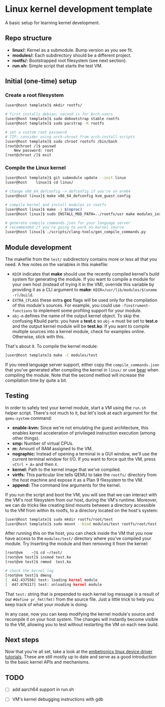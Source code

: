 # Linux kernel development template

A basic setup for learning kernel development.

## Repo structure

 - **linux/:** Kernel as a submodule. Bump version as you see fit.
 - **modules/:** Each subdirectory should be a different project.
 - **rootfs/:** Bootstrapped root filesystem (see next section).
 - **run.sh:** Simple script that starts the test VM.

## Initial (one-time) setup

### Create a root filesystem

```bash
[user@host template]$ mkdir rootfs/

# first installs debian; second is for Arch users
[user@host template]$ sudo debootstrap stable rootfs
[user@host template]$ sudo pacstrap -K rootfs

# set a custom root password
# TIP: consider using arch-chroot from arch-install-scripts
[user@host template]$ sudo chroot rootsfs /bin/bash
[root@chroot /]$ passwd
    New password: root
[root@chroot /]$ exit
```

### Compile the Linux kernel

```bash
[user@host template]$ git submodule update --init linux
[user@host    linux]$ cd linux/

# change x86_64_defconfig -> defconfig if you're on arm64
[user@host linux]$ make x86_64_defconfig kvm_guest.config

# compile kernel and install modules in rootfs
[user@host linux]$ make -j $(nproc)
[user@host linux]$ sudo INSTALL_MOD_PATH=../rootfs/usr make modules_install

# generate compile_commands.json for your language server
# recommended if you're going to work on kernel source
[user@host linux]$ ./scripts/clang-tools/gen_compile_commands.py
```

## Module development

The makefile from the `test/` subdirectory contains more or less all that you
need. A few notes on the variables in this makefile:
 - `KDIR` indicates that **make** should use the recently compiled kernel's
   build system for generating the module. If you want to compile a module for
   your own host (instead of trying it in the VM), override this variable by
   providing it as a CLI argument to **make**:
   `KDIR=/usr/lib/modules/$(uname -r)/build`.
 - `EXTRA_CFLAGS` these extra **gcc** flags will be used only for the
   compilation of this module's sources. For example, you could use
   `-finstrument-functions` to implement some profiling support for your
   module.
 - `obj-m` defines the name of the output kernel object. To skip the confusing
   Kbuild parts: you have a **test.c** so `obj-m` must be set to **test.o** and
   the output kernel module will be **test.ko**. If you want to compile
   multiple sources into a kernel module, check for examples online. Otherwise,
   stick with this.

That's about it. To compile the kernel module:

```bash
[user@host template]$ make -C modules/test
```

If you need language server support, either copy the `compile_commands.json`
that you've generated after compiling the kernel in `linux/` or use [bear][bear]
when compiling the module. Note that the second method will increase the
compilation time by quite a bit.

## Testing

In order to safely test your kernel module, start a VM using the `run.sh` helper
script. There's not much to it, but let's look at each argument for the
`qemu-system` command:
 - **enable-kvm:** Since we're not emulating the guest architecture, this
                   enables kernel acceleration of privileged instruction
                   execution (among other things).
 - **smp:** Number of virtual CPUs.
 - **m:** Amount of RAM assigned to the VM.
 - **nographic:** Instead of opening a terminal in a GUI window, we'll use the
                  current terminal window for I/O. If you want to force quit the
                  VM, press `<Ctrl + A>` and then `X`.
 - **kernel:** Path to the kernel image that we've compiled.
 - **virtfs:** This particular line tells QEMU to take the `rootfs/` directory
               from the host machine and expose it as a Plan 9 filesystem to
               the VM.
 - **append:** The command line arguments for the kernel.

If you run the script and boot the VM, you will see that we can interact with
the VM's root filesystem from our host, during the VM's runtime. Moreover, we
can do tricks like creating bind mounts between a directory accessible to the
VM from within its rootfs, to a directory located on the host's system:

```bash
[user@host template]$ sudo mkdir rootfs/root/test
[user@host template]$ sudo mount --bind modules/test rootfs/root/test
```

After running this on the host, you can check inside the VM that you now have
access to the `modules/test/` directory where you've compiled your module. Try
Inserting the module and then removing it from the kernel:

```bash
[root@vm    ~]$ cd ~/test/
[root@vm test]$ insmod test.ko
[root@vm test]$ rmmod  test.ko

# check the kernel log
[root@vm test]$ dmesg
[  442.437556] test: loading kernel module
[  447.076117] test: unloading kernel module
```

That `test:` string that is prepended to each kernel log message is a result of
our `#define pr_fmt(fmt)` from the source file. Just a little trick to help you
keep track of what your module is doing.

In any case, now you can keep modifying the kernel module's source and recompile
it on your host system. The changes will instantly become visible to the VM,
allowing you to test without restarting the VM on each new build.

## Next steps

Now that you're all set, take a look at the [embetronicx linux device driver
tutorials][embetronicx]. These are still mostly up to date and serve as a good
introduction to the basic kernel APIs and mechanisms.

## TODO
 - [ ] add aarch64 support in run.sh
 - [ ] VM's kernel debugging instructions with gdb


[bear]: https://github.com/rizsotto/Bear
[embetronicx]: https://embetronicx.com/linux-device-driver-tutorials/
